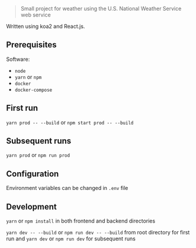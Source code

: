 > Small project for weather using the U.S. National Weather Service web service

Written using koa2 and React.js.

## Prerequisites

Software:
* `node`
* `yarn` or `npm`
* `docker`
* `docker-compose`

## First run

`yarn prod -- --build` or `npm start prod -- --build`

## Subsequent runs

`yarn prod` or `npm run prod`

## Configuration

Environment variables can be changed in `.env` file

## Development

`yarn` or `npm install` in both frontend and backend directories

`yarn dev -- --build` or `npm run dev -- --build` from root directory for first run
and
`yarn dev` or `npm run dev` for subsequent runs



